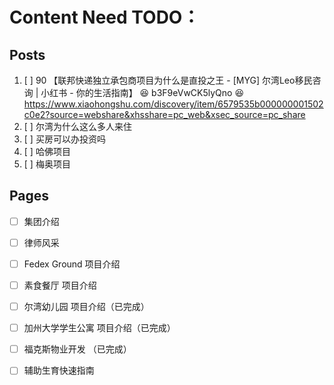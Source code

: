 # Content Need TODO：

## Posts

1. [ ] 90 【联邦快递独立承包商项目为什么是直投之王 - [MYG] 尔湾Leo移民咨询 | 小红书 - 你的生活指南】 😆 b3F9eVwCK5lyQno 😆 https://www.xiaohongshu.com/discovery/item/6579535b000000001502c0e2?source=webshare&xhsshare=pc_web&xsec_source=pc_share
2. [ ] 尔湾为什么这么多人来住
3. [ ] 买房可以办投资吗
4. [ ] 哈佛项目
5. [ ] 梅奥项目

## Pages

- [ ] 集团介绍
- [ ] 律师风采

- [ ] Fedex Ground 项目介绍
- [ ] 素食餐厅 项目介绍

- [ ] 尔湾幼儿园 项目介绍（已完成）
- [ ] 加州大学学生公寓 项目介绍（已完成）

- [ ] 福克斯物业开发 （已完成）
- [ ] 辅助生育快速指南
